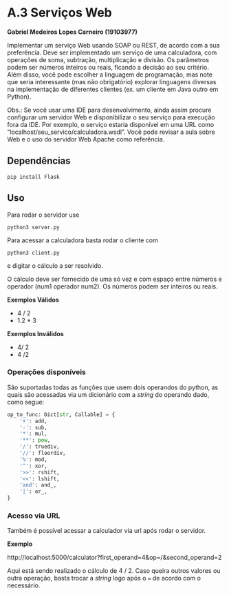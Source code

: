 # A.3 Serviços Web

**Gabriel Medeiros Lopes Carneiro (19103977)**

Implementar um serviço Web usando SOAP ou REST, de acordo com a sua preferência. 
Deve ser implementado um serviço de uma calculadora, com operações de soma, subtração, multiplicação e divisão. 
Os parâmetros podem ser números inteiros ou reais, ficando a decisão ao seu critério.
Além disso, você pode escolher a linguagem de programação, mas note que seria interessante (mas não obrigatório) explorar linguagens diversas na implementação de diferentes clientes (ex. um cliente em Java outro em Python).

Obs.: Se você usar uma IDE para desenvolvimento, ainda assim procure configurar um servidor Web e disponibilizar o seu serviço para execução fora da IDE.
Por exemplo, o serviço estaria disponível em uma URL como “localhost/seu_servico/calculadora.wsdl”.
Você pode revisar a aula sobre Web e o uso do servidor Web Apache como referência.

## Dependências

```shell
pip install Flask
```

## Uso

Para rodar o servidor use

```shell
python3 server.py
```

Para acessar a calculadora basta rodar o cliente com

```shell
python3 client.py
```

e digitar o cálculo a ser resolvido.

O cálculo deve ser fornecido de uma só vez e com espaço entre números e operador (num1 operador num2). Os números podem ser inteiros ou reais.

**Exemplos Válidos**

- 4 / 2
- 1.2 * 3

**Exemplos Inválidos**

- 4/ 2
- 4 /2

### Operações disponíveis

São suportadas todas as funções que usem dois operandos do python, as quais são acessadas via um dicionário com a _string_ do operando dado, como segue:

```python
op_to_func: Dict[str, Callable] = {
    '+': add,
    '-': sub,
    '*': mul,
    '**': pow,
    '/': truediv,
    '//': floordiv,
    '%': mod,
    '^': xor,
    '>>': rshift,
    '<<': lshift,
    'and': and_,
    '|': or_,
}
```

### Acesso via URL

Também é possível acessar a calculador via url após rodar o servidor.

**Exemplo**

http://localhost:5000/calculator?first_operand=4&op=/&second_operand=2

Aqui está sendo realizado o cálculo de 4 / 2. 
Caso queira outros valores ou outra operação, basta trocar a _string_ logo após o `=` de acordo com o necessário.